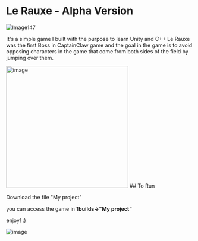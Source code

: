 # Le Rauxe - Alpha Version
![Image147](https://user-images.githubusercontent.com/62257681/191869475-d0f7a817-409b-452e-afe3-f74f57b34c28.gif)

It's a simple game I built with the purpose to learn Unity and C++
Le Rauxe was the first Boss in CaptainClaw game and the goal in the game is to avoid opposing characters in the game that come from both sides of the field by jumping over them.

<img width="328" alt="image" src="https://user-images.githubusercontent.com/62257681/191870605-e2004a29-d65c-4059-be28-a0715108cdb8.png">
## To Run

Download the file "My project"

you can access the game in **1builds->"My project"**

enjoy! :)

![image](https://user-images.githubusercontent.com/62257681/191872005-ece98297-7889-4676-8bcb-4d1b463d3c50.png)
